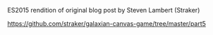 ES2015 rendition of original blog post by Steven Lambert (Straker)

https://github.com/straker/galaxian-canvas-game/tree/master/part5